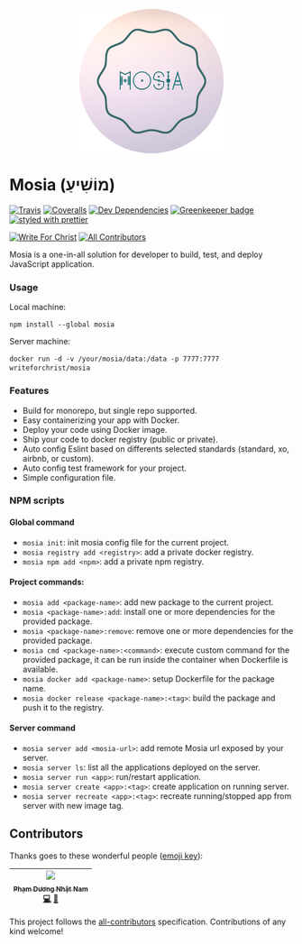 <p align="center">
  <img align="center" src="./logo.png" width="256" alt="Mosia" />
</p>

# Mosia (מוֹשִׁיעַ)

[![Travis](https://img.shields.io/travis/write-for-CHRIST/mosia.svg)](https://travis-ci.org/write-for-CHRIST/mosia)
[![Coveralls](https://img.shields.io/coveralls/write-for-CHRIST/mosia.svg)](https://coveralls.io/github/write-for-CHRIST/mosia)
[![Dev Dependencies](https://david-dm.org/write-for-CHRIST/mosia/dev-status.svg)](https://david-dm.org/write-for-CHRIST/mosia?type=dev)
[![Greenkeeper badge](https://badges.greenkeeper.io/write-for-CHRIST/mosia.svg)](https://greenkeeper.io/)
[![styled with prettier](https://img.shields.io/badge/styled_with-prettier-ff69b4.svg)](https://github.com/prettier/prettier)

[![Write For Christ](https://img.shields.io/badge/Write%20For-Christ-green.svg)](http://writeforchrist.org)
[![All Contributors](https://img.shields.io/badge/all_contributors-1-orange.svg)](#contributors)

Mosia is a one-in-all solution for developer to build, test, and deploy JavaScript application.

### Usage

Local machine:
```
npm install --global mosia
```

Server machine:
```
docker run -d -v /your/mosia/data:/data -p 7777:7777 writeforchrist/mosia
```

### Features

 - Build for monorepo, but single repo supported.
 - Easy containerizing your app with Docker.
 - Deploy your code using Docker image.
 - Ship your code to docker registry (public or private).
 - Auto config Eslint based on differents selected standards (standard, xo, airbnb, or custom).
 - Auto config test framework for your project.
 - Simple configuration file.
 
### NPM scripts

#### Global command
 - `mosia init`: init mosia config file for the current project.
 - `mosia registry add <registry>`: add a private docker registry.
 - `mosia npm add <npm>`: add a private npm registry.

#### Project commands:
 - `mosia add <package-name>`: add new package to the current project.
 - `mosia <package-name>:add`: install one or more dependencies for the provided package.
 - `mosia <package-name>:remove`: remove one or more dependencies for the provided package.
 - `mosia cmd <package-name>:<command>`: execute custom command for the provided package, it can be run inside the container when Dockerfile is available.
 - `mosia docker add <package-name>`: setup Dockerfile for the package name.
 - `mosia docker release <package-name>:<tag>`: build the package and push it to the registry.

#### Server command
 - `mosia server add <mosia-url>`: add remote Mosia url exposed by your server.
 - `mosia server ls`: list all the applications deployed on the server.
 - `mosia server run <app>`: run/restart application.
 - `mosia server create <app>:<tag>`: create application on running server.
 - `mosia server recreate <app>:<tag>`: recreate running/stopped app from server with new image tag.
## Contributors

Thanks goes to these wonderful people ([emoji key](https://github.com/kentcdodds/all-contributors#emoji-key)):

<!-- ALL-CONTRIBUTORS-LIST:START - Do not remove or modify this section -->
<!-- prettier-ignore -->
| [<img src="https://avatars3.githubusercontent.com/u/26531658?v=4" width="100px;"/><br /><sub><b>Phạm Dương Nhật Nam</b></sub>](http://writeforchrist.org)<br />[💻](https://github.com/write-for-CHRIST/mosia/commits?author=nampdn "Code") [📖](https://github.com/write-for-CHRIST/mosia/commits?author=nampdn "Documentation") |
| :---: |
<!-- ALL-CONTRIBUTORS-LIST:END -->

This project follows the [all-contributors](https://github.com/kentcdodds/all-contributors) specification. Contributions of any kind welcome!
